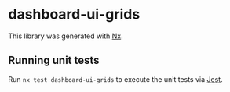 # dashboard-ui-grids

This library was generated with [Nx](https://nx.dev).

## Running unit tests

Run `nx test dashboard-ui-grids` to execute the unit tests via [Jest](https://jestjs.io).
